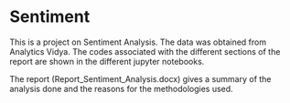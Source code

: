 # Sentiment

This is a project on Sentiment Analysis. The data was obtained from Analytics Vidya. The codes associated with the different sections of the report are shown in the different jupyter notebooks.

The report (Report_Sentiment_Analysis.docx) gives a summary of the analysis done and the reasons for the methodologies used.
